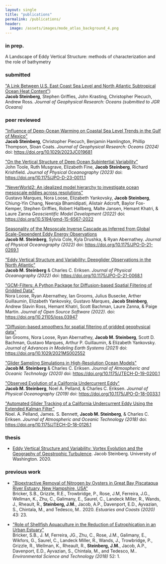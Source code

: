 ```yaml
---
layout: single
title: "publications"
permalink: /publications/
header:
  image: /assets/images/mode_atlas_background_4.png
---
```


### in prep.
A Landscape of Eddy Vertical Structure: methods of characterization and the role of bathymetry

### submitted 
["A Link Between U.S. East Coast Sea Level and North Atlantic Subtropical Ocean Heat Content"](https://essopenarchive.org/users/794306/articles/1109063-a-link-between-u-s-east-coast-sea-level-and-north-atlantic-subtropical-ocean-heat-content))  <br />
**Jacob Steinberg**, Stephen Griffies, John Krasting, Christopher Piecuch, Andrew Ross. *Journal of Geophysical Research: Oceans (submitted to JGR Oceans)* 

### peer reviewed 
["Influence of Deep-Ocean Warming on Coastal Sea Level Trends in the Gulf of Mexico"](https://doi.org/10.1029/2023JC019681)  <br />
**Jacob Steinberg**, Christopher Piecuch, Benjamin Hamlington, Phillip Thompson, Sloan Coats. *Journal of Geophysical Research: Oceans (2024)* doi: https://doi.org/10.1029/2023JC019681

["On the Vertical Structure of Deep Ocean Subintertial Variability"](https://doi.org/10.1175/JPO-D-23-0011.1)  <br />
John Toole, Ruth Musgrave, Elizabeth Fine, **Jacob Steinberg**, Richard Krishfield. *Journal of Physical Oceanography (2023)* doi: https://doi.org/10.1175/JPO-D-23-0011.1

["NeverWorld2: An idealized model hierarchy to investigate ocean mesoscale eddies across resolutions"](https://doi.org/10.5194/gmd-15-6567-2022)  <br />
Gustavo Marques, Nora Loose, Elizabeth Yankovsky, **Jacob Steinberg**, Chiung-Yin Chang, Neeraja Bhamidipati, Alistair Adcroft, Baylor Fox-Kemper, Stephen Griffies, Robert Hallberg, Malte Jansen, Hemant Khatri, & Laure Zanna *Geoscientific Model Development (2022)* doi: https://doi.org/10.5194/gmd-15-6567-2022 

[Seasonality of the Mesoscale Inverse Cascade as Inferred from Global Scale-Dependent Eddy Energy Observations](https://doi.org/10.1175/JPO-D-21-0269.1)  <br />
**Jacob M. Steinberg**, Sylvia Cole, Kyla Drushka, & Ryan Abernathey. *Journal of Physical Oceanography (2022)* doi: https://doi.org/10.1175/JPO-D-21-0269.1

["Eddy Vertical Structure and Variability: Deepglider Observations in the North Atlantic"](https://doi.org/10.1175/JPO-D-21-0068.1)  <br />
**Jacob M. Steinberg** & Charles C. Eriksen. *Journal of Physical Oceanography (2022)* doi: https://doi.org/10.1175/JPO-D-21-0068.1 

["GCM-Filters: A Python Package for Diffusion-based Spatial Filtering of Gridded Data"](https://doi.org/10.21105/joss.03947)  <br />
Nora Loose, Ryan Abernathey, Ian Grooms, Julius Busecke, Arther Guillaumin, Elizabeth Yankovsky, Gustavo Marques, **Jacob Steinberg**, Andrew Slavin Ross, Hemant Khatri, Scott Bachman, Laure Zanna, & Paige Martin. *Journal of Open Source Software (2022)*. doi: https://doi.org/10.21105/joss.03947

["Diffusion-based smoothers for spatial filtering of gridded geophysical data"](https://doi.org/10.1029/2021MS002552)  <br />
Ian Grooms, Nora Loose, Ryan Abernathey, **Jacob M. Steinberg**, Scott D. Bachman, Gustavo Marques, Arthur P. Guillaumin, & Elizabeth Yankovsky.  
*Journal of Advances in Modeling Earth Systems (2021)* doi: https://doi.org/10.1029/2021MS002552

["Glider Sampling Simulations in High-Resolution Ocean Models"](https://doi.org/10.1175/JTECH-D-19-0200.1)  <br />
**Jacob M. Steinberg** & Charles C. Eriksen. *Journal of Atmospheric and Oceanic Technology (2020)* doi: https://doi.org/10.1175/JTECH-D-19-0200.1

["Observed Evolution of a California Undercurrent Eddy"](https://doi.org/10.1175/JPO-D-18-0033.1)  <br />
**Jacob M. Steinberg**, Noel A. Pelland, & Charles C. Eriksen. *Journal of Physical Oceanography (2019)* doi: https://doi.org/10.1175/JPO-D-18-0033.1

["Automated Glider Tracking of a California Undercurrent Eddy Using the Extended Kalman Filter"](https://doi.org/10.1175/JTECH-D-18-0126.1)  <br />
Noel. A. Pelland, James. S. Bennett, **Jacob M. Steinberg**, & Charles C. Eriksen. *Journal of Atmospheric and Oceanic Technology (2018)* doi: https://doi.org/10.1175/JTECH-D-18-0126.1

### thesis 
- [Eddy Vertical Structure and Variability: Vortex Evolution and the Geography of Geostrophic Turbulence](https://search.proquest.com/openview/60e28d852cdea92c54abfb9155a59ee5/1?pq-origsite=gscholar&cbl=18750&diss=y). Jacob Steinberg. University of Washington. 2020.

### previous work
- ["Bioextractive Removal of Nitrogen by Oysters in Great Bay Piscataqua River Estuary, New Hampshire, USA"](https://doi.org/10.1007/s12237-019-00661-8) <br />
Bricker, S.B., Grizzle, R.E., Trowbridge, P., Rose, J.M, Ferreira, J.G., Wellman, K., Zhu, C., Galimany, E., Saurel, C., Landeck Miller, R., Wands, J., Rheault, R., **Steinberg, J.M.**, Jacob, A.P., Davenport, E.D., Ayvazian, S., Chintala, M., and Tedesco, M.. 2020. *Estuaries and Coasts (2020)* 43: 23.
  
- ["Role of Shellfish Aquaculture in the Reduction of Eutrophication in an Urban Estuary"](https://doi.org/10.1021/acs.est.7b03970) <br /> 
Bricker, S.B., J. M, Ferreira, JG., Zhu, C., Rose, J.M., Galimany, E., Wikfors, G., Saurel, C., Landeck Miller, R., Wands, J., Trowbridge, P., Grizzle, R., Wellman, K., Rheault, R., **Steinberg, J.M.**, Jacob, A.P., Davenport, E.D., Ayvazian, S., Chintala, M., and Tedesco, M.. *Environmental Science and Technology (2018)* 52: 1.

[1]: /assets/documents/pelland_et_al_2018.pdf
[2]: /assets/documents/steinberg_et_al_2019.pdf
[3]: /assets/documents/steinberg_and_eriksen_2020.pdf
[4]: /assets/documents/grooms_et_al_2021.pdf
